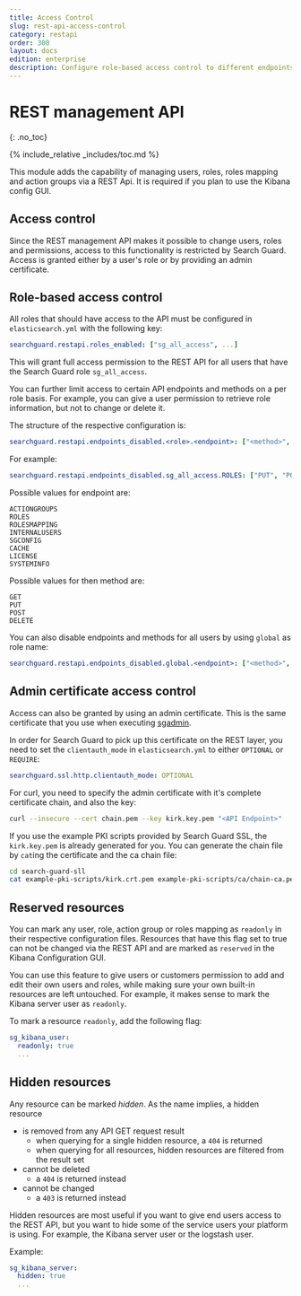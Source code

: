 ```yaml
---
title: Access Control
slug: rest-api-access-control
category: restapi
order: 300
layout: docs
edition: enterprise
description: Configure role-based access control to different endpoints and methods of the REST API.
---
```

<!---
Copryight 2017 floragunn GmbH
-->

# REST management API
{: .no_toc}

{% include_relative _includes/toc.md %}

This module adds the capability of managing users, roles, roles mapping and action groups via a REST Api. It is required if you plan to use the Kibana config GUI.

## Access control

Since the REST management API makes it possible to change users, roles and permissions, access to this functionality is restricted by Search Guard. Access is granted either by a user's role or by providing an admin certificate.

## Role-based access control

All roles that should have access to the API must be configured in `elasticsearch.yml` with the following key:

```yaml
searchguard.restapi.roles_enabled: ["sg_all_access", ...]
```

This will grant full access permission to the REST API for all users that have the Search Guard role `sg_all_access`.

You can further limit access to certain API endpoints and methods on a per role basis. For example, you can give a user permission to retrieve role information, but not to change or delete it.

The structure of the respective configuration is:

```yaml
searchguard.restapi.endpoints_disabled.<role>.<endpoint>: ["<method>",...]
```

For example:

```yaml
searchguard.restapi.endpoints_disabled.sg_all_access.ROLES: ["PUT", "POST", "DELETE"]
```

Possible values for endpoint are:

```
ACTIONGROUPS
ROLES
ROLESMAPPING
INTERNALUSERS
SGCONFIG
CACHE
LICENSE
SYSTEMINFO
```

Possible values for then method are:

```
GET
PUT
POST
DELETE
```

You can also disable endpoints and methods for all users by using `global` as role name:

```yaml
searchguard.restapi.endpoints_disabled.global.<endpoint>: ["<method>",...]
```

## Admin certificate access control

Access can also be granted by using an admin certificate. This is the same certificate that you use when executing [sgadmin](sgadmin.md).

In order for Search Guard to pick up this certificate on the REST layer, you need to set the `clientauth_mode` in `elasticsearch.yml` to either `OPTIONAL` or `REQUIRE`:

```yaml
searchguard.ssl.http.clientauth_mode: OPTIONAL
```

For curl, you need to specify the admin certificate with it's complete certificate chain, and also the key:

```bash
curl --insecure --cert chain.pem --key kirk.key.pem "<API Endpoint>"
```

If you use the example PKI scripts provided by Search Guard SSL, the `kirk.key.pem` is already generated for you. You can generate the chain file by `cat`ing the certificate and the ca chain file:

```bash
cd search-guard-sll
cat example-pki-scripts/kirk.crt.pem example-pki-scripts/ca/chain-ca.pem > chain.pem
```

## Reserved resources

You can mark any user, role, action group or roles mapping as `readonly` in their respective configuration files. Resources that have this flag set to true can not be changed via the REST API and are marked as `reserved` in the Kibana Configuration GUI.

You can use this feature to give users or customers permission to add and edit their own users and roles, while making sure your own built-in resources are left untouched. For example, it makes sense to mark the Kibana server user as `readonly`.

To mark a resource `readonly`, add the following flag:

```yaml
sg_kibana_user:
  readonly: true
  ...
```

## Hidden resources

Any resource can be marked *hidden*. As the name implies, a hidden resource

* is removed from any API GET request result
  * when querying for a single hidden resource, a `404` is returned
  * when querying for all resources, hidden resources are filtered from the result set
* cannot be deleted
  * a `404` is returned instead
* cannot be changed
  * a `403` is returned instead 

Hidden resources are most useful if you want to give end users access to the REST API, but you want to hide some of the service users your platform is using. For example, the Kibana server user or the logstash user.

Example:

```yaml
sg_kibana_server:
  hidden: true
  ...
```  
  